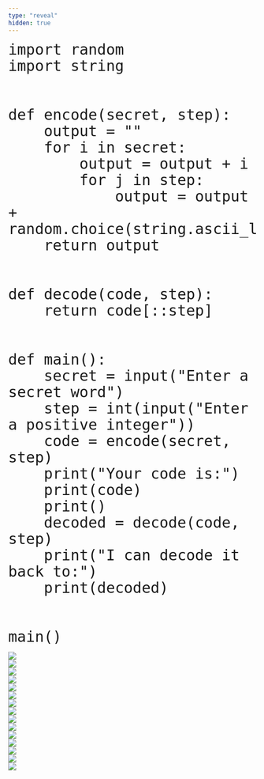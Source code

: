 ```yaml
---
type: "reveal"
hidden: true
---
```


<section>
    <pre><code style="font-size: 30px; line-height: 33px" class="language-python stretch">import random
import string
<br>
def encode(secret, step):
    output = ""
    for i in secret:
        output = output + i
        for j in step:
            output = output + random.choice(string.ascii_lowercase)
    return output
<br>
def decode(code, step):
    return code[::step]
<br>
def main():
    secret = input("Enter a secret word")
    step = int(input("Enter a positive integer"))
    code = encode(secret, step)
    print("Your code is:")
    print(code)
    print()
    decoded = decode(code, step)
    print("I can decode it back to:")
    print(decoded)
<br>
main()
</code></pre>
</section>

<section>
	<img class="stretch plain" src="/images/lab13/tutor12_7.png">
</section>

<section>
	<img class="stretch plain" src="/images/lab13/tutor12_8.png">
</section>

<section>
	<img class="stretch plain" src="/images/lab13/tutor12_10.png">
</section>

<section>
	<img class="stretch plain" src="/images/lab13/tutor12_12.png">
</section>

<section>
	<img class="stretch plain" src="/images/lab13/tutor12_13.png">
</section>

<section>
	<img class="stretch plain" src="/images/lab13/tutor12_14.png">
</section>

<section>
	<img class="stretch plain" src="/images/lab13/tutor12_15.png">
</section>

<section>
	<img class="stretch plain" src="/images/lab13/tutor12_16.png">
</section>

<section>
	<img class="stretch plain" src="/images/lab13/tutor12_17.png">
</section>

<section>
	<img class="stretch plain" src="/images/lab13/tutor12_24.png">
</section>

<section>
	<img class="stretch plain" src="/images/lab13/tutor12_102.png">
</section>

<section>
	<img class="stretch plain" src="/images/lab13/tutor12_104.png">
</section>

<section>
	<img class="stretch plain" src="/images/lab13/tutor12_107.png">
</section>

<section>
	<img class="stretch plain" src="/images/lab13/tutor12_109.png">
</section>

<section>
	<img class="stretch plain" src="/images/lab13/tutor12_111.png">
</section>